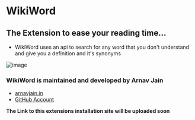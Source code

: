 # WikiWord
## The Extension to ease your reading time...

- WikiWord uses an api to search for any word that you don't understand and give you a definition and it's synonyms 

![image](https://user-images.githubusercontent.com/70736942/119270543-cda13d80-bc1a-11eb-930c-03ebe7738f3e.png)

### WikiWord is maintained and developed by Arnav Jain
- [arnavjain.in](https://arnavjain.in) <br>
- [GitHub Account](https://github.com/arnavjainn06)

**The Link to this extensions installation site will be uploaded soon**
